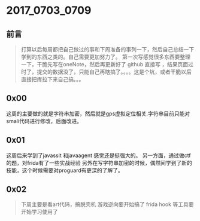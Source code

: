 # 2017_0703_0709

## 前言
>打算以后每周都把自己做过的事和下周准备的事列一下，然后自己总结一下学到的东西之类的。自己需要更加努力了。
>第一次写感觉很多东西要整理一下，干脆先写在oneNote，然后再更新好了
> github 直接写 ，结果页面过时了，提交的数据没了，只能自己再瞎搞了。。。。这是个坑，或者干脆以后直接把库拉下来自己搞。。。
## 0x00
这周的主要做的就是字符串加密，然后就是gps虚拟定位相关.字符串目前只能对smali代码进行修改，后面改进。
## 0x01
这周后来学到了javassit 和javaagent 感觉还是挺强大的。 另一方面，通过做ctf的题，对frida有了一些实战经验
另外在写字符串加密的时候，偶然间学到了新的技能，这个时候需要对proguard有更深的了解了。

## 0x02 
>下周主要是看art代码，搞脱壳机
> 游戏逆向要开始搞了
> frida hook 等工具要开始学习使用了


